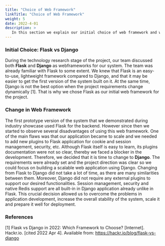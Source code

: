 ```yaml
---
title: "Choice of Web Framework"
linkTitle: "Choice of Web Framework"
weight: 5
date: 2022-4-01
description: >
   In this section we explain our initial choice of web framework and why we decided to change it in the middle of the project. 
---
```


### Initial Choice: Flask vs Django

During the technology research stage of the project, our team discussed both **Flask** and **Django** as webframeworks for our system. The team was already familiar with Flask to some extent. We knew that Flask is an easy-to-use, lightweight framework compared to Django, and that it may be easier to get the first version of the system built on it. At the same time, Django is not the best option when the project requirements change dynamically [1]. That is why we chose Flask as our initial web framework for the project.

### Change in Web Framework
The first prototype version of the system that we demonstrated during industry showcase used Flask for the backend. However since then we started to observe several disadvantages of using this web framework. One of the main flaws was that our application became to scale and we needed to add new plugins to Flask application for cookie and session management, security, etc. Although Flask itself is easy to learn, its plugins documentation were not so clear, thereby we faced a blocker in the development. Therefore, we decided that it is time to change to **Django**. The requirements were already set and the project direction was clear so we could focus on building a scalable web application using Django. Changing from Flask to Django did not take a lot of time, as there are many similarities between them. Moreover, Django did not require any external plugins to support our desired functionalities. Session management, security and native Redis support are all built-in in Django application already unlike in Flask. This crucial decision allowed us to overcome the problems in application development, increase the overall stability of the system, scale it and prepare it well for deployment.

### References
[1] Flask vs Django in 2022: Which Framework to Choose? [Internet]. Hackr.io. [cited 2022 Apr 4]. Available from: https://hackr.io/blog/flask-vs-django
